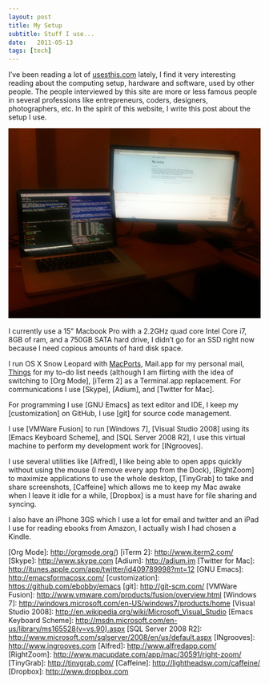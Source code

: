 ```yaml
---
layout: post
title: My Setup
subtitle: Stuff I use...
date:   2011-05-13
tags: [tech]
---
```


I’ve been reading a lot of [usesthis.com] lately, I find
it very interesting reading about the computing setup, hardware and
software, used by other people. The people interviewed by this site are
more or less famous people in several professions like entrepreneurs,
coders, designers, photographers, etc. In the spirit of this website, I
write this post about the setup I use.

<img src="/assets/images/setup.jpg" title="Picture of my setup" class="center" alt="Picture of my setup" />

I currently use a 15" Macbook Pro with a 2.2GHz quad core Intel Core i7,
8GB of ram, and a 750GB SATA hard drive, I didn’t go for an SSD right
now because I need copious amounts of hard disk space.

I run OS X Snow Leopard with [MacPorts], Mail.app for
my personal mail, [Things] for my to-do list needs
(although I am flirting with the idea of switching to [Org Mode],
[iTerm 2] as a Terminal.app replacement. For
communications I use [Skype], [Adium], and
[Twitter for Mac].

For programming I use [GNU Emacs] as text editor and IDE, I
keep my [customization] on GitHub, I use
[git] for source code management.

I use [VMWare Fusion] to run [Windows 7], [Visual Studio 2008] using its
[Emacs Keyboard Scheme], and [SQL Server 2008 R2], I use this virtual machine to perform my
development work for [INgrooves].

I use several utilities like [Alfred], I like being able
to open apps quickly without using the mouse (I remove every app from
the Dock), [RightZoom] to maximize applications to
use the whole desktop, [TinyGrab] to take and share
screenshots, [Caffeine] which allows me to keep my Mac
awake when I leave it idle for a while, [Dropbox] is a
must have for file sharing and syncing.

I also have an iPhone 3GS which I use a lot for email and twitter and an
iPad I use for reading ebooks from Amazon, I actually wish I had chosen
a Kindle.

  [usesthis.com]: http://www.usesthis.com
  [MacPorts]: http://www.macports.org/
  [Things]: http://culturedcode.com/things/
  [Org Mode]: http://orgmode.org/)
  [iTerm 2]: http://www.iterm2.com/
  [Skype]: http://www.skype.com
  [Adium]: http://adium.im
  [Twitter for Mac]: http://itunes.apple.com/app/twitter/id409789998?mt=12
  [GNU Emacs]: http://emacsformacosx.com/
  [customization]: https://github.com/ebobby/emacs
  [git]: http://git-scm.com/
  [VMWare Fusion]: http://www.vmware.com/products/fusion/overview.html
  [Windows 7]: http://windows.microsoft.com/en-US/windows7/products/home
  [Visual Studio 2008]: http://en.wikipedia.org/wiki/Microsoft_Visual_Studio
  [Emacs Keyboard Scheme]: http://msdn.microsoft.com/en-us/library/ms165528(v=vs.90).aspx
  [SQL Server 2008 R2]: http://www.microsoft.com/sqlserver/2008/en/us/default.aspx
  [INgrooves]: http://www.ingrooves.com
  [Alfred]: http://www.alfredapp.com/
  [RightZoom]: http://www.macupdate.com/app/mac/30591/right-zoom/
  [TinyGrab]: http://tinygrab.com/
  [Caffeine]: http://lightheadsw.com/caffeine/
  [Dropbox]: http://www.dropbox.com
